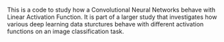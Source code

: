 This is a code to study how a Convolutional Neural Networks behave with Linear Activation Function.
It is part of a larger study that investigates how various deep learning data sturctures behave with different activation functions on an image classification task.

